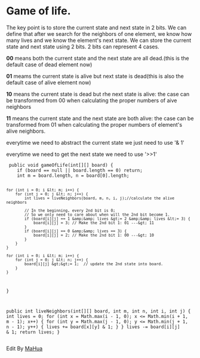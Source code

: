 
<body marginheight="0"><h1>Game of life.</h1>
<p>The key point is to store the current state and next state in 2 bits.
We can define that after we search for the neighbors of one element, we know how many lives and we know the 
element's next state. We can store the current state and next state using 2 bits. 2 bits can represent 4 cases.

</p>
<p><strong>00</strong> means both the current state and the next state are all dead.(this is the default case of dead element now)

</p>
<p><strong>01</strong> meams the current state is alive but next state is dead(this is also the default case of alive element now)

</p>
<p><strong>10</strong> means the current state is dead but rhe next state is alive: the case can be transformed from 00 when calculating
the proper numbers of aive neighbors

</p>
<p><strong>11</strong> means the current state and the next state are both alive: the case can be transformed from 01 when calculating
the proper numbers of element's alive neighbors.

</p>
<p>everytime we need to abstract the current state  we just need to use '&amp; 1'

</p>
<p>everytime we need to get the next state we need to use '&gt;&gt;1'



</p>
<pre><code class="lang-java"> public void gameOfLife(int[][] board) {
    if (board == null || board.length == 0) return;
    int m = board.length, n = board[0].length;

    for (int i = 0; i &lt; m; i++) {
        for (int j = 0; j &lt; n; j++) {
            int lives = liveNeighbors(board, m, n, i, j);//calculate the alive neighbors

            // In the beginning, every 2nd bit is 0;
            // So we only need to care about when will the 2nd bit become 1.
            if (board[i][j] == 1 &amp;&amp; lives &gt;= 2 &amp;&amp; lives &lt;= 3) {  
                board[i][j] = 3; // Make the 2nd bit 1: 01 ---&gt; 11
            }
            if (board[i][j] == 0 &amp;&amp; lives == 3) {
                board[i][j] = 2; // Make the 2nd bit 1: 00 ---&gt; 10
            }
        }
    }

    for (int i = 0; i &lt; m; i++) {
        for (int j = 0; j &lt; n; j++) {
            board[i][j] &gt;&gt;= 1;  // update the 2nd state into board.
        }
    }
}

public int liveNeighbors(int[][] board, int m, int n, int i, int j) {
    int lives = 0;
    for (int x = Math.max(i - 1, 0); x &lt;= Math.min(i + 1, m - 1); x++) {
        for (int y = Math.max(j - 1, 0); y &lt;= Math.min(j + 1, n - 1); y++) {
            lives += board[x][y] &amp; 1;
        }
    }
    lives -= board[i][j] &amp; 1;
    return lives;
}</code></pre>
<p>Edit By <a href="http://mahua.jser.me">MaHua</a></p>
</body></html>
